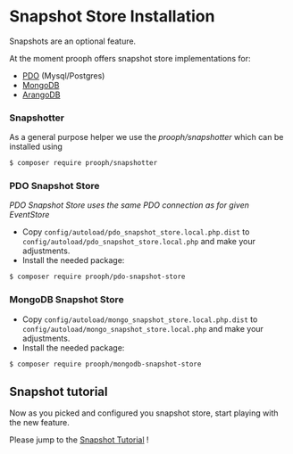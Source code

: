 # Snapshot Store Installation

Snapshots are an optional feature.

At the moment prooph offers snapshot store implementations for:

 - [PDO](https://github.com/prooph/pdo-snapshot-store) (Mysql/Postgres)
 - [MongoDB](https://github.com/prooph/mongodb-snapshot-store)
 - [ArangoDB](https://github.com/prooph/arangodb-snapshot-store)


### Snapshotter

As a general purpose helper we use the *prooph/snapshotter* which can be installed using

 ```bash
 $ composer require prooph/snapshotter
 ```

### PDO Snapshot Store

*PDO Snapshot Store uses the same PDO connection as for given EventStore*

 - Copy `config/autoload/pdo_snapshot_store.local.php.dist` to `config/autoload/pdo_snapshot_store.local.php` and make your adjustments.
 - Install the needed package:

  ```bash
  $ composer require prooph/pdo-snapshot-store
  ```

### MongoDB Snapshot Store

 - Copy `config/autoload/mongo_snapshot_store.local.php.dist` to `config/autoload/mongo_snapshot_store.local.php` and make your adjustments.
 - Install the needed package:

  ```bash
  $ composer require prooph/mongodb-snapshot-store
  ```

## Snapshot tutorial

Now as you picked and configured you snapshot store, start playing with the new feature.

Please jump to the [Snapshot Tutorial](../tutorial/take_snapshots.md) !